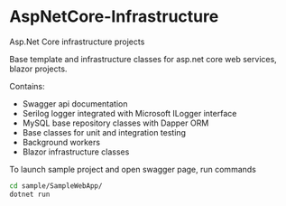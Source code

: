 # AspNetCore-Infrastructure
Asp.Net Core infrastructure projects

Base template and infrastructure classes for asp.net core web services, blazor projects.

Contains:
- Swagger api documentation
- Serilog logger integrated with Microsoft ILogger interface
- MySQL base repository classes with Dapper ORM
- Base classes for unit and integration testing
- Background workers
- Blazor infrastructure classes

To launch sample project and open swagger page, run commands

```sh
cd sample/SampleWebApp/
dotnet run
```
